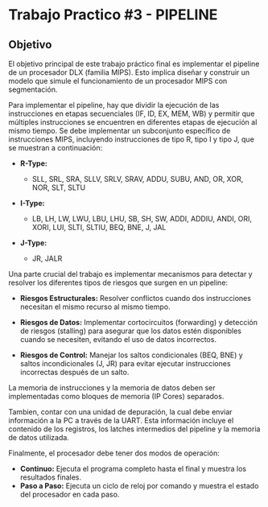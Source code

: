 # Trabajo Practico #3 - PIPELINE

## Objetivo

El objetivo principal de este trabajo práctico final es implementar el pipeline de un procesador DLX (familia MIPS). Esto implica diseñar y construir un modelo que simule el funcionamiento de un procesador MIPS con segmentación.

Para implementar el pipeline, hay que dividir la ejecución de las instrucciones en etapas secuenciales (IF, ID, EX, MEM, WB) y permitir que múltiples instrucciones se encuentren en diferentes etapas de ejecución al mismo tiempo. Se debe implementar un subconjunto específico de instrucciones MIPS, incluyendo instrucciones de tipo R, tipo I y tipo J, que se muestran a continuación:

- **R-Type:**
  - SLL, SRL, SRA, SLLV, SRLV, SRAV, ADDU, SUBU, AND, OR, XOR, NOR, SLT, SLTU

- **I-Type:**
  - LB, LH, LW, LWU, LBU, LHU, SB, SH, SW, ADDI, ADDIU, ANDI, ORI, XORI, LUI, SLTI, SLTIU, BEQ, BNE, J, JAL

- **J-Type:**
  - JR, JALR

Una parte crucial del trabajo es implementar mecanismos para detectar y resolver los diferentes tipos de riesgos que surgen en un pipeline:

- **Riesgos Estructurales:** Resolver conflictos cuando dos instrucciones necesitan el mismo recurso al mismo tiempo.

- **Riesgos de Datos:** Implementar cortocircuitos (forwarding) y detección de riesgos (stalling) para asegurar que los datos estén disponibles cuando se necesiten, evitando el uso de datos incorrectos.

- **Riesgos de Control:** Manejar los saltos condicionales (BEQ, BNE) y saltos incondicionales (J, JR) para evitar ejecutar instrucciones incorrectas después de un salto.

La memoria de instrucciones y la memoria de datos deben ser implementadas como bloques de memoria (IP Cores) separados.

Tambien, contar con una unidad de depuración, la cual debe enviar información a la PC a través de la UART. Esta información incluye el contenido de los registros, los latches intermedios del pipeline y la memoria de datos utilizada.

Finalmente, el procesador debe tener dos modos de operación:
- **Continuo:** Ejecuta el programa completo hasta el final y muestra los resultados finales.
- **Paso a Paso:** Ejecuta un ciclo de reloj por comando y muestra el estado del procesador en cada paso.
